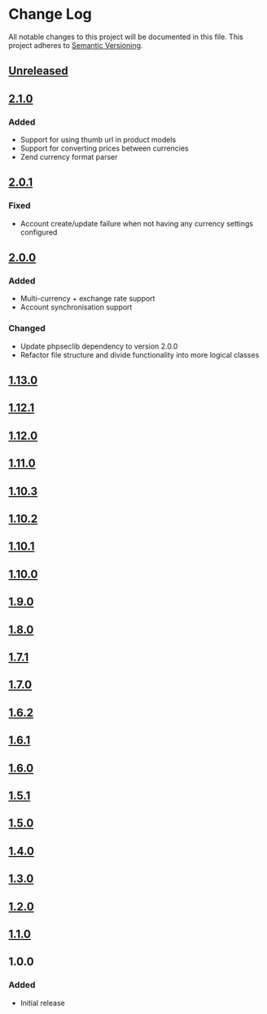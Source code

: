 # Change Log
All notable changes to this project will be documented in this file.
This project adheres to [Semantic Versioning](http://semver.org/).

## [Unreleased][unreleased]

## [2.1.0]
### Added
- Support for using thumb url in product models
- Support for converting prices between currencies
- Zend currency format parser

## [2.0.1]
### Fixed
- Account create/update failure when not having any currency settings configured

## [2.0.0]
### Added
- Multi-currency + exchange rate support
- Account synchronisation support

### Changed
- Update phpseclib dependency to version 2.0.0
- Refactor file structure and divide functionality into more logical classes

## [1.13.0]
## [1.12.1]
## [1.12.0]
## [1.11.0]
## [1.10.3]
## [1.10.2]
## [1.10.1]
## [1.10.0]
## [1.9.0]
## [1.8.0]
## [1.7.1]
## [1.7.0]
## [1.6.2]
## [1.6.1]
## [1.6.0]
## [1.5.1]
## [1.5.0]
## [1.4.0]
## [1.3.0]
## [1.2.0]
## [1.1.0]

## 1.0.0
### Added
- Initial release


[unreleased]: https://github.com/nosto/php-sdk/compare/2.1.0...develop
[2.1.0]: https://github.com/nosto/php-sdk/compare/2.0.1...2.1.0
[2.0.1]: https://github.com/nosto/php-sdk/compare/2.0.0...2.0.1
[2.0.0]: https://github.com/nosto/php-sdk/compare/1.13.0...2.0.0
[1.13.0]: https://github.com/nosto/php-sdk/compare/1.12.1...1.13.0
[1.12.1]: https://github.com/nosto/php-sdk/compare/1.12.0...1.12.1
[1.12.0]: https://github.com/nosto/php-sdk/compare/1.11.0...1.12.0
[1.11.0]: https://github.com/nosto/php-sdk/compare/1.10.3...1.11.0
[1.10.3]: https://github.com/nosto/php-sdk/compare/1.10.2...1.10.3
[1.10.2]: https://github.com/nosto/php-sdk/compare/1.10.1...1.10.2
[1.10.1]: https://github.com/nosto/php-sdk/compare/1.10.0...1.10.1
[1.10.0]: https://github.com/nosto/php-sdk/compare/1.9.0...1.10.0
[1.9.0]: https://github.com/nosto/php-sdk/compare/1.8.0...1.9.0
[1.8.0]: https://github.com/nosto/php-sdk/compare/1.7.1...1.8.0
[1.7.1]: https://github.com/nosto/php-sdk/compare/1.7.0...1.7.1
[1.7.0]: https://github.com/nosto/php-sdk/compare/1.6.2...1.7.0
[1.6.2]: https://github.com/nosto/php-sdk/compare/1.6.1...1.6.2
[1.6.1]: https://github.com/nosto/php-sdk/compare/1.6.0...1.6.1
[1.6.0]: https://github.com/nosto/php-sdk/compare/1.5.1...1.6.0
[1.5.1]: https://github.com/nosto/php-sdk/compare/1.5.0...1.5.1
[1.5.0]: https://github.com/nosto/php-sdk/compare/1.4.0...1.5.0
[1.4.0]: https://github.com/nosto/php-sdk/compare/1.3.0...1.4.0
[1.3.0]: https://github.com/nosto/php-sdk/compare/1.2.0...1.3.0
[1.2.0]: https://github.com/nosto/php-sdk/compare/1.1.0...1.2.0
[1.1.0]: https://github.com/nosto/php-sdk/compare/1.0.0...1.1.0
